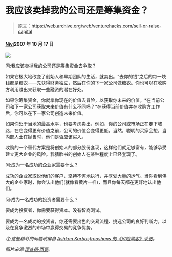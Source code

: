 # 我应该卖掉我的公司还是筹集资金？

> 原文：<https://web.archive.org/web/venturehacks.com/sell-or-raise-capital>

#### [Nivi](/web/20220928233121/https://venturehacks.com/about)2007 年 10 月 17 日

![](img/d4213866ecc78c92005707f3b7e9c7fc.png)

问:我应该卖掉我的公司还是筹集资金去争取？

如果它极大地改变了创始人和早期团队的生活，就卖出。“去你的钱”之后的每一块钱都是糖衣——先获得财务独立，然后在你的下一家公司做糖衣。你也可以在收购方利用赚出来获取一些融资的潜在好处。

如果你筹集资金，你就拿你现在的价值去冒险，以获取你未来的价值。*在当前公司和下一家公司获取未来价值有什么不同吗？*在获得当前价值并在收购方工作后，你可以在下一家公司创造未来价值。

如果你处于当地的最高水平，也要考虑卖出，例如，你的公司或市场正在走下坡路，在它变得更有价值之前，公司的价值会变得更低。当然，聪明的买家会想，当内部人士在抛售时，他们是否应该买入。

收购的一个替代方案是将创始人的部分股份套现，这样他们就足够富有，能够承受建立更大企业的风险。我猜脸书的创始人在某种程度上已经套现了。

问:成为一名成功的企业家需要什么？

成功的企业家取悦他们的客户，坚持不懈地执行，并享受大量的运气。当你看到伟大的企业家时，你会认出他们(就像看黄片一样)，而且你每天都在更好地认出他们。

问:成为一名成功的投资者需要什么？

要成为投资者，你需要获得资本。没有智商测试。

要成为一名成功的投资者，你还需要出色的交易流程、挑选公司的良好判断力，以及在竞争激烈的市场中赢得交易的竞争优势。

*注:这些精彩的问题改编自 [Ashkan Karbasfrooshans 的《风险黑客》采访](https://web.archive.org/web/20220928233121/http://watchmojo.com/web/blog/?p=2164)。*

*图片来源:[理查德·西曼](https://web.archive.org/web/20220928233121/http://richard-seaman.com/Travel/TrinidadAndTobago/Signs/Funny/index.html)。*
